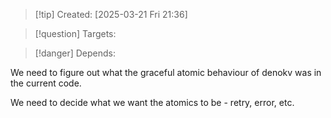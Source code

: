 
>[!tip] Created: [2025-03-21 Fri 21:36]

>[!question] Targets: 

>[!danger] Depends: 

We need to figure out what the graceful atomic behaviour of denokv was in the current code.

We need to decide what we want the atomics to be - retry, error, etc.

